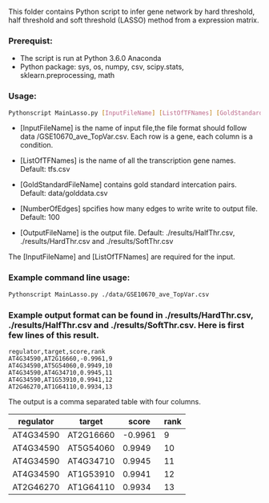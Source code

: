 This folder contains Python script to infer gene network by hard threshold, half threshold and soft threshold (LASSO) method from a expression matrix.

### Prerequist:

* The script is run at Python 3.6.0 Anaconda
* Python package: sys, os, numpy, csv, scipy.stats, sklearn.preprocessing, math

### Usage:
```bash
Pythonscript MainLasso.py [InputFileName] [ListOfTFNames] [GoldStandardFileName] [NumberOfEdges] [OutputFileName]
```
* [InputFileName] is the name of input file,the file format should follow data /GSE10670_ave_TopVar.csv. Each row is a gene, each column is a condition.

* [ListOfTFNames] is the name of all the transcription gene names. Default: tfs.csv

* [GoldStandardFileName] contains gold standard intercation pairs. Default: data/golddata.csv

* [NumberOfEdges] spcifies how many edges to write write to output file. Default: 100

* [OutputFileName] is the output file. Default: ./results/HalfThr.csv, ./results/HardThr.csv and ./results/SoftThr.csv

The [InputFileName] and [ListOfTFNames] are required for the input.

### Example command line usage:
```bash
Pythonscript MainLasso.py ./data/GSE10670_ave_TopVar.csv 
```
### Example output format can be found in ./results/HardThr.csv, ./results/HalfThr.csv and ./results/SoftThr.csv. Here is first few lines of this result.

```
regulator,target,score,rank
AT4G34590,AT2G16660,-0.9961,9
AT4G34590,AT5G54060,0.9949,10
AT4G34590,AT4G34710,0.9945,11
AT4G34590,AT1G53910,0.9941,12
AT2G46270,AT1G64110,0.9934,13
``` 
The output is a comma separated table with four columns.

|regulator|target|score|rank|
|---|---|---|---|
|AT4G34590|AT2G16660|-0.9961|9|
|AT4G34590|AT5G54060|0.9949|10|
|AT4G34590|AT4G34710|0.9945|11|
|AT4G34590|AT1G53910|0.9941|12|
|AT2G46270|AT1G64110|0.9934|13|


